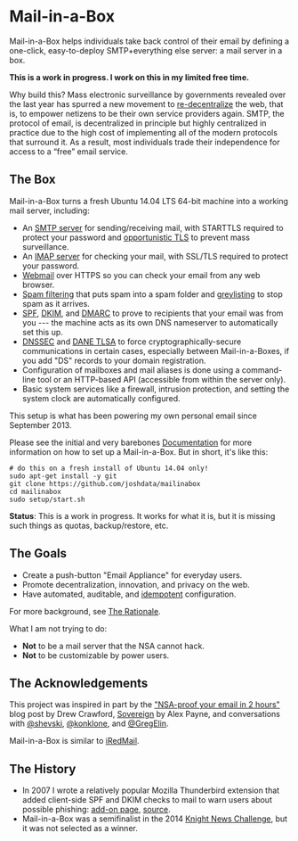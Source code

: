 Mail-in-a-Box
=============

Mail-in-a-Box helps individuals take back control of their email by defining a one-click, easy-to-deploy SMTP+everything else server: a mail server in a box.

**This is a work in progress. I work on this in my limited free time.**

Why build this? Mass electronic surveillance by governments revealed over the last year has spurred a new movement to [re-decentralize](http://redecentralize.org/) the web, that is, to empower netizens to be their own service providers again. SMTP, the protocol of email, is decentralized in principle but highly centralized in practice due to the high cost of implementing all of the modern protocols that surround it. As a result, most individuals trade their independence for access to a “free” email service.


The Box
-------

Mail-in-a-Box turns a fresh Ubuntu 14.04 LTS 64-bit machine into a working mail server, including:

* An [SMTP server](http://www.postfix.org/) for sending/receiving mail, with STARTTLS required to protect your password and [opportunistic TLS](https://en.wikipedia.org/wiki/Opportunistic_encryption) to prevent mass surveillance.
* An [IMAP server](http://dovecot.org/) for checking your mail, with SSL/TLS required to protect your password.
* [Webmail](http://roundcube.net/) over HTTPS so you can check your email from any web browser.
* [Spam filtering](https://spamassassin.apache.org/) that puts spam into a spam folder and [greylisting](http://postgrey.schweikert.ch/) to stop spam as it arrives.
* [SPF](https://en.wikipedia.org/wiki/Sender_Policy_Framework), [DKIM](https://en.wikipedia.org/wiki/DomainKeys_Identified_Mail), and [DMARC](https://en.wikipedia.org/wiki/DMARC) to prove to recipients that your email was from you --- the machine acts as its own DNS nameserver to automatically set this up.
* [DNSSEC](https://en.wikipedia.org/wiki/DNSSEC) and [DANE TLSA](https://en.wikipedia.org/wiki/DNS-based_Authentication_of_Named_Entities) to force cryptographically-secure communications in certain cases, especially between Mail-in-a-Boxes, if you add "DS" records to your domain registration.
* Configuration of mailboxes and mail aliases is done using a command-line tool or an HTTP-based API (accessible from within the server only).
* Basic system services like a firewall, intrusion protection, and setting the system clock are automatically configured.

This setup is what has been powering my own personal email since September 2013.

Please see the initial and very barebones [Documentation](docs/index.md) for more information on how to set up a Mail-in-a-Box. But in short, it's like this:

	# do this on a fresh install of Ubuntu 14.04 only!
	sudo apt-get install -y git
	git clone https://github.com/joshdata/mailinabox
	cd mailinabox
	sudo setup/start.sh

**Status**: This is a work in progress. It works for what it is, but it is missing such things as quotas, backup/restore, etc.

The Goals
---------

* Create a push-button "Email Appliance" for everyday users.
* Promote decentralization, innovation, and privacy on the web.
* Have automated, auditable, and [idempotent](http://sharknet.us/2014/02/01/automated-configuration-management-challenges-with-idempotency/) configuration.

For more background, see [The Rationale](https://github.com/JoshData/mailinabox/wiki).

What I am not trying to do:

* **Not** to be a mail server that the NSA cannot hack.
* **Not** to be customizable by power users.

The Acknowledgements
--------------------

This project was inspired in part by the ["NSA-proof your email in 2 hours"](http://sealedabstract.com/code/nsa-proof-your-e-mail-in-2-hours/) blog post by Drew Crawford, [Sovereign](https://github.com/al3x/sovereign) by Alex Payne, and conversations with <a href="http://twitter.com/shevski" target="_blank">@shevski</a>, <a href="https://github.com/konklone" target="_blank">@konklone</a>, and <a href="https://github.com/gregelin" target="_blank">@GregElin</a>.

Mail-in-a-Box is similar to [iRedMail](http://www.iredmail.org/).

The History
-----------

* In 2007 I wrote a relatively popular Mozilla Thunderbird extension that added client-side SPF and DKIM checks to mail to warn users about possible phishing: [add-on page](https://addons.mozilla.org/en-us/thunderbird/addon/sender-verification-anti-phish/), [source](https://github.com/JoshData/thunderbird-spf).
* Mail-in-a-Box was a semifinalist in the 2014 [Knight News Challenge](https://www.newschallenge.org/challenge/2014/submissions/mail-in-a-box), but it was not selected as a winner.
